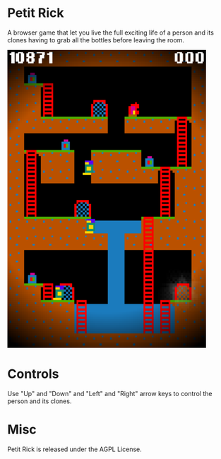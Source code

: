 # Petit Rick

A browser game that let you live the full exciting life of a person and its clones having to grab all the bottles before leaving the room.

![screenshot](https://github.com/lespin/petit-rick/blob/master/screenshot.png?raw=true)

# Controls

Use "Up" and "Down" and "Left" and "Right" arrow keys to control the person and its clones.

# Misc

Petit Rick is released under the AGPL License.

